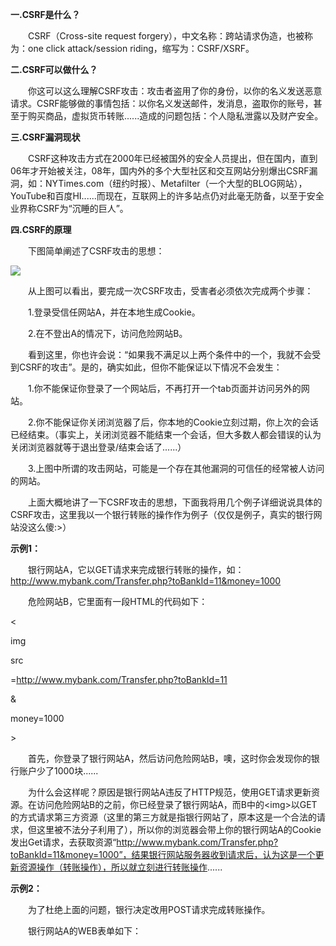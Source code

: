 **一.CSRF是什么？**

　　CSRF（Cross-site request forgery），中文名称：跨站请求伪造，也被称为：one click attack/session riding，缩写为：CSRF/XSRF。

**二.CSRF可以做什么？**

　　你这可以这么理解CSRF攻击：攻击者盗用了你的身份，以你的名义发送恶意请求。CSRF能够做的事情包括：以你名义发送邮件，发消息，盗取你的账号，甚至于购买商品，虚拟货币转账......造成的问题包括：个人隐私泄露以及财产安全。

**三.CSRF漏洞现状**

　　CSRF这种攻击方式在2000年已经被国外的安全人员提出，但在国内，直到06年才开始被关注，08年，国内外的多个大型社区和交互网站分别爆出CSRF漏洞，如：NYTimes.com（纽约时报）、Metafilter（一个大型的BLOG网站），YouTube和百度HI......而现在，互联网上的许多站点仍对此毫无防备，以至于安全业界称CSRF为“沉睡的巨人”。

**四.CSRF的原理**

　　下图简单阐述了CSRF攻击的思想：

![](https://pic002.cnblogs.com/img/hyddd/200904/2009040916453171.jpg)

　　从上图可以看出，要完成一次CSRF攻击，受害者必须依次完成两个步骤：

　　1.登录受信任网站A，并在本地生成Cookie。

　　2.在不登出A的情况下，访问危险网站B。

　　看到这里，你也许会说：“如果我不满足以上两个条件中的一个，我就不会受到CSRF的攻击”。是的，确实如此，但你不能保证以下情况不会发生：

　　1.你不能保证你登录了一个网站后，不再打开一个tab页面并访问另外的网站。

　　2.你不能保证你关闭浏览器了后，你本地的Cookie立刻过期，你上次的会话已经结束。（事实上，关闭浏览器不能结束一个会话，但大多数人都会错误的认为关闭浏览器就等于退出登录/结束会话了......）

　　3.上图中所谓的攻击网站，可能是一个存在其他漏洞的可信任的经常被人访问的网站。



　　上面大概地讲了一下CSRF攻击的思想，下面我将用几个例子详细说说具体的CSRF攻击，这里我以一个银行转账的操作作为例子（仅仅是例子，真实的银行网站没这么傻:&gt;）

**示例1：**

　　银行网站A，它以GET请求来完成银行转账的操作，如：http://www.mybank.com/Transfer.php?toBankId=11&money=1000

　　危险网站B，它里面有一段HTML的代码如下：

&lt;

img 

src

=http://www.mybank.com/Transfer.php?toBankId=11

&

money=1000

&gt;

　　首先，你登录了银行网站A，然后访问危险网站B，噢，这时你会发现你的银行账户少了1000块......

　　为什么会这样呢？原因是银行网站A违反了HTTP规范，使用GET请求更新资源。在访问危险网站B的之前，你已经登录了银行网站A，而B中的&lt;img&gt;以GET的方式请求第三方资源（这里的第三方就是指银行网站了，原本这是一个合法的请求，但这里被不法分子利用了），所以你的浏览器会带上你的银行网站A的Cookie发出Get请求，去获取资源“http://www.mybank.com/Transfer.php?toBankId=11&money=1000”，结果银行网站服务器收到请求后，认为这是一个更新资源操作（转账操作），所以就立刻进行转账操作......

**示例2：**

　　为了杜绝上面的问题，银行决定改用POST请求完成转账操作。

　　银行网站A的WEB表单如下：　　

